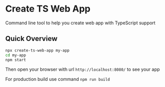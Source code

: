 # Create TS Web App

Command line tool to help you create web app with TypeScript support

## Quick Overview

```sh
npx create-ts-web-app my-app
cd my-app
npm start
```

Then open your browser with url `http://localhost:8080/` to see your app

For production build use command `npm run build`
